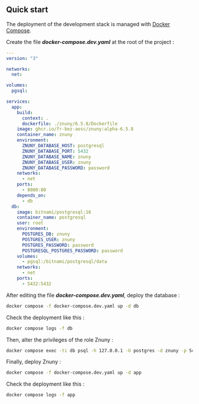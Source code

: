 ## Quick start

The deployment of the development stack is managed with [Docker Compose](https://docs.docker.com/compose).  

Create the file ***docker-compose.dev.yaml*** at the root of the project :

```yaml
---
version: "3"

networks:
  net:

volumes:
  pgsql:

services:
  app:
    build:
      context: .
      dockerfile: ./znuny/6.5.8/Dockerfile
    image: ghcr.io/fr-bez-aosc/znuny:alpha-6.5.8
    container_name: znuny
    environment:
      ZNUNY_DATABASE_HOST: postgresql
      ZNUNY_DATABASE_PORT: 5432
      ZNUNY_DATABASE_NAME: znuny
      ZNUNY_DATABASE_USER: znuny
      ZNUNY_DATABASE_PASSWORD: password
    networks:
      - net
    ports:
      - 8080:80
    depends_on:
      - db
  db:
    image: bitnami/postgresql:16
    container_name: postgresql
    user: root
    environment:
      POSTGRES_DB: znuny
      POSTGRES_USER: znuny
      POSTGRES_PASSWORD: password
      POSTGRESQL_POSTGRES_PASSWORD: password
    volumes:
      - pgsql:/bitnami/postgresql/data
    networks:
      - net
    ports:
      - 5432:5432
```

After editing the file ***docker-compose.dev.yaml***, deploy the database :

```bash
docker compose -f docker-compose.dev.yaml up -d db
```

Check the deployment like this :

```bash
docker compose logs -f db
```

Then, alter the privileges of the role Znuny :

```bash
docker compose exec -ti db psql -h 127.0.0.1 -U postgres -d znuny -p 5432 -c "ALTER ROLE znuny WITH SUPERUSER;"
```

Finally, deploy Znuny :

```bash
docker compose -f docker-compose.dev.yaml up -d app
```

Check the deployment like this :

```bash
docker compose logs -f app
```



